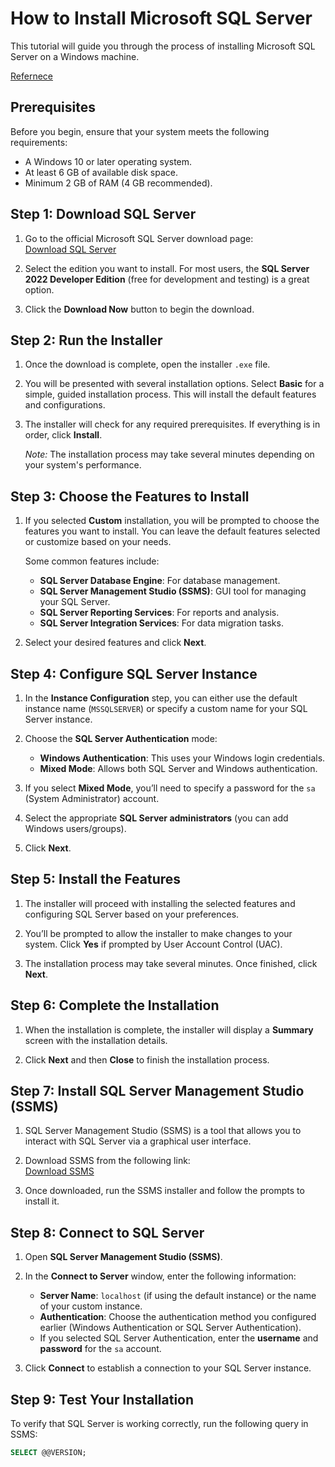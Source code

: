 # How to Install Microsoft SQL Server

This tutorial will guide you through the process of installing Microsoft SQL Server on a Windows machine. 

[Refernece](https://learn.microsoft.com/en-us/sql/sql-server/install/what-s-new-in-sql-server-installation?view=sql-server-ver16) 


## Prerequisites

Before you begin, ensure that your system meets the following requirements:

- A Windows 10 or later operating system.
- At least 6 GB of available disk space.
- Minimum 2 GB of RAM (4 GB recommended).

## Step 1: Download SQL Server

1. Go to the official Microsoft SQL Server download page:  
   [Download SQL Server](https://www.microsoft.com/en-us/sql-server/sql-server-downloads)
   
2. Select the edition you want to install. For most users, the **SQL Server 2022 Developer Edition** (free for development and testing) is a great option.
   
3. Click the **Download Now** button to begin the download.

## Step 2: Run the Installer

1. Once the download is complete, open the installer `.exe` file.

2. You will be presented with several installation options. Select **Basic** for a simple, guided installation process. This will install the default features and configurations.

3. The installer will check for any required prerequisites. If everything is in order, click **Install**.

   *Note:* The installation process may take several minutes depending on your system's performance.

## Step 3: Choose the Features to Install

1. If you selected **Custom** installation, you will be prompted to choose the features you want to install. You can leave the default features selected or customize based on your needs.

   Some common features include:
   - **SQL Server Database Engine**: For database management.
   - **SQL Server Management Studio (SSMS)**: GUI tool for managing your SQL Server.
   - **SQL Server Reporting Services**: For reports and analysis.
   - **SQL Server Integration Services**: For data migration tasks.

2. Select your desired features and click **Next**.

## Step 4: Configure SQL Server Instance

1. In the **Instance Configuration** step, you can either use the default instance name (`MSSQLSERVER`) or specify a custom name for your SQL Server instance.

2. Choose the **SQL Server Authentication** mode:
   - **Windows Authentication**: This uses your Windows login credentials.
   - **Mixed Mode**: Allows both SQL Server and Windows authentication.

3. If you select **Mixed Mode**, you’ll need to specify a password for the `sa` (System Administrator) account.

4. Select the appropriate **SQL Server administrators** (you can add Windows users/groups).

5. Click **Next**.

## Step 5: Install the Features

1. The installer will proceed with installing the selected features and configuring SQL Server based on your preferences.

2. You’ll be prompted to allow the installer to make changes to your system. Click **Yes** if prompted by User Account Control (UAC).

3. The installation process may take several minutes. Once finished, click **Next**.

## Step 6: Complete the Installation

1. When the installation is complete, the installer will display a **Summary** screen with the installation details.

2. Click **Next** and then **Close** to finish the installation process.

## Step 7: Install SQL Server Management Studio (SSMS)

1. SQL Server Management Studio (SSMS) is a tool that allows you to interact with SQL Server via a graphical user interface.

2. Download SSMS from the following link:  
   [Download SSMS](https://aka.ms/ssmsfullsetup)

3. Once downloaded, run the SSMS installer and follow the prompts to install it.

## Step 8: Connect to SQL Server

1. Open **SQL Server Management Studio (SSMS)**.

2. In the **Connect to Server** window, enter the following information:
   - **Server Name**: `localhost` (if using the default instance) or the name of your custom instance.
   - **Authentication**: Choose the authentication method you configured earlier (Windows Authentication or SQL Server Authentication).
   - If you selected SQL Server Authentication, enter the **username** and **password** for the `sa` account.

3. Click **Connect** to establish a connection to your SQL Server instance.

## Step 9: Test Your Installation

To verify that SQL Server is working correctly, run the following query in SSMS:

```sql
SELECT @@VERSION;
